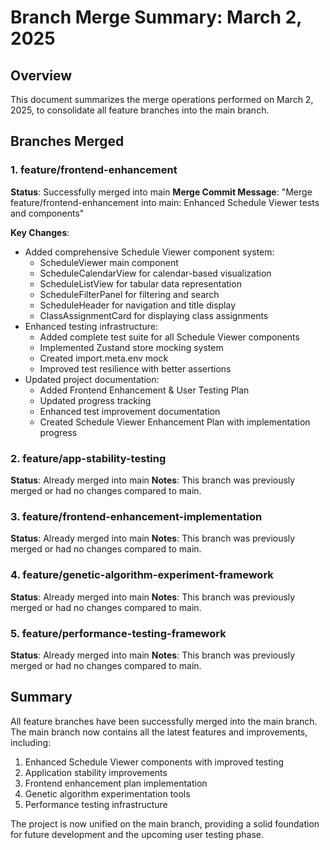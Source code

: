 # Branch Merge Summary: March 2, 2025

## Overview

This document summarizes the merge operations performed on March 2, 2025, to consolidate all feature branches into the main branch.

## Branches Merged

### 1. feature/frontend-enhancement

**Status**: Successfully merged into main
**Merge Commit Message**: "Merge feature/frontend-enhancement into main: Enhanced Schedule Viewer tests and components"

**Key Changes**:
- Added comprehensive Schedule Viewer component system:
  - ScheduleViewer main component
  - ScheduleCalendarView for calendar-based visualization
  - ScheduleListView for tabular data representation
  - ScheduleFilterPanel for filtering and search
  - ScheduleHeader for navigation and title display
  - ClassAssignmentCard for displaying class assignments
- Enhanced testing infrastructure:
  - Added complete test suite for all Schedule Viewer components
  - Implemented Zustand store mocking system
  - Created import.meta.env mock
  - Improved test resilience with better assertions
- Updated project documentation:
  - Added Frontend Enhancement & User Testing Plan
  - Updated progress tracking
  - Enhanced test improvement documentation
  - Created Schedule Viewer Enhancement Plan with implementation progress

### 2. feature/app-stability-testing

**Status**: Already merged into main
**Notes**: This branch was previously merged or had no changes compared to main.

### 3. feature/frontend-enhancement-implementation

**Status**: Already merged into main
**Notes**: This branch was previously merged or had no changes compared to main.

### 4. feature/genetic-algorithm-experiment-framework

**Status**: Already merged into main
**Notes**: This branch was previously merged or had no changes compared to main.

### 5. feature/performance-testing-framework

**Status**: Already merged into main
**Notes**: This branch was previously merged or had no changes compared to main.

## Summary

All feature branches have been successfully merged into the main branch. The main branch now contains all the latest features and improvements, including:

1. Enhanced Schedule Viewer components with improved testing
2. Application stability improvements
3. Frontend enhancement plan implementation
4. Genetic algorithm experimentation tools
5. Performance testing infrastructure

The project is now unified on the main branch, providing a solid foundation for future development and the upcoming user testing phase.
